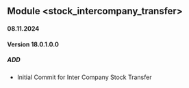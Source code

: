 ## Module  <stock_intercompany_transfer>

#### 08.11.2024
#### Version 18.0.1.0.0
##### ADD
- Initial Commit for Inter Company Stock Transfer
